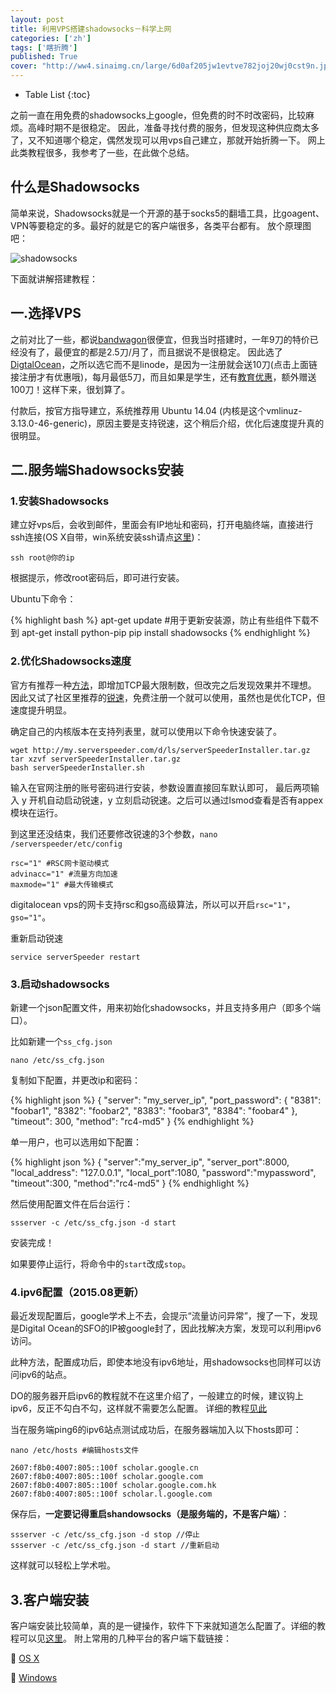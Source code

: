 ```yaml
---
layout: post
title: 利用VPS搭建shadowsocks－科学上网
categories: ['zh']
tags: ['瞎折腾']
published: True
cover: "http://ww4.sinaimg.cn/large/6d0af205jw1evtve782joj20wj0cst9n.jpg"
---
```


* Table List
{:toc}

之前一直在用免费的shadowsocks上google，但免费的时不时改密码，比较麻烦。高峰时期不是很稳定。
因此，准备寻找付费的服务，但发现这种供应商太多了，又不知道哪个稳定，偶然发现可以用vps自己建立，那就开始折腾一下。
网上此类教程很多，我参考了一些，在此做个总结。



## 什么是Shadowsocks

简单来说，Shadowsocks就是一个开源的基于socks5的翻墙工具，比goagent、VPN等要稳定的多。最好的就是它的客户端很多，各类平台都有。
放个原理图吧：

![shadowsocks](http://ww1.sinaimg.cn/large/6d0af205jw1euooae1smrj20j808x3zl.jpg)

下面就讲解搭建教程：

## 一.选择VPS

之前对比了一些，都说[bandwagon](https://bandwagonhost.com/)很便宜，但我当时搭建时，一年9刀的特价已经没有了，最便宜的都是2.5刀/月了，而且据说不是很稳定。
因此选了 [DigtalOcean](https://www.digitalocean.com/?refcode=a3a117e9a9fe)，之所以选它而不是linode，是因为一注册就会送10刀(点击上面链接注册才有优惠哦)，每月最低5刀，而且如果是学生，还有[教育优惠](https://education.github.com/pack)，额外赠送100刀！这样下来，很划算了。

付款后，按官方指导建立，系统推荐用 Ubuntu 14.04 (内核是这个vmlinuz-3.13.0-46-generic)，原因主要是支持锐速，这个稍后介绍，优化后速度提升真的很明显。

## 二.服务端Shadowsocks安装

### 1.安装Shadowsocks

建立好vps后，会收到邮件，里面会有IP地址和密码，打开电脑终端，直接进行ssh连接(OS X自带，win系统安装ssh请点[这里](http://www.vpser.net/other/putty-ssh-linux-vps.html))：

```
ssh root@你的ip
```

根据提示，修改root密码后，即可进行安装。

Ubuntu下命令：

{% highlight bash %}
apt-get update #用于更新安装源，防止有些组件下载不到
apt-get install python-pip
pip install shadowsocks
{% endhighlight %}

### 2.优化Shadowsocks速度

官方有推荐一种[方法](http://shadowsocks.org/en/config/advanced.html)，即增加TCP最大限制数，但改完之后发现效果并不理想。
因此又试了社区里推荐的[锐速](http://www.serverspeeder.com/)，免费注册一个就可以使用，虽然也是优化TCP，但速度提升明显。

确定自己的内核版本在支持列表里，就可以使用以下命令快速安装了。

```
wget http://my.serverspeeder.com/d/ls/serverSpeederInstaller.tar.gz
tar xzvf serverSpeederInstaller.tar.gz
bash serverSpeederInstaller.sh
```

输入在官网注册的账号密码进行安装，参数设置直接回车默认即可，
最后两项输入 y 开机自动启动锐速，y 立刻启动锐速。之后可以通过lsmod查看是否有appex模块在运行。

到这里还没结束，我们还要修改锐速的3个参数，`nano /serverspeeder/etc/config`

```
rsc="1" #RSC网卡驱动模式  
advinacc="1" #流量方向加速  
maxmode="1" #最大传输模式
```

digitalocean vps的网卡支持rsc和gso高级算法，所以可以开启`rsc="1"`，`gso="1"`。

重新启动锐速

```
service serverSpeeder restart
```

### 3.启动shadowsocks

新建一个json配置文件，用来初始化shadowsocks，并且支持多用户（即多个端口）。

比如新建一个`ss_cfg.json`

```
nano /etc/ss_cfg.json
```

复制如下配置，并更改ip和密码：

{% highlight json %}
{
    "server": "my_server_ip",
    "port_password": {
        "8381": "foobar1",
        "8382": "foobar2",
        "8383": "foobar3",
        "8384": "foobar4"
    },
    "timeout": 300,
    "method": "rc4-md5"
}
{% endhighlight %}

单一用户，也可以选用如下配置：

{% highlight json %}
{
    "server":"my_server_ip",
    "server_port":8000,
    "local_address": "127.0.0.1",
    "local_port":1080,
    "password":"mypassword",
    "timeout":300,
    "method":"rc4-md5"
}
{% endhighlight %}

然后使用配置文件在后台运行：

```
ssserver -c /etc/ss_cfg.json -d start
```

安装完成！

如果要停止运行，将命令中的`start`改成`stop`。

### 4.ipv6配置（2015.08更新）
最近发现配置后，google学术上不去，会提示“流量访问异常”，搜了一下，发现是Digital Ocean的SFO的IP被google封了，因此找解决方案，发现可以利用ipv6访问。

此种方法，配置成功后，即使本地没有ipv6地址，用shadowsocks也同样可以访问ipv6的站点。

DO的服务器开启ipv6的教程就不在这里介绍了，一般建立的时候，建议钩上ipv6，反正不勾白不勾，这样就不需要怎么配置。
详细的教程[见此](https://www.digitalocean.com/community/tutorials/how-to-enable-ipv6-for-digitalocean-droplets)

当在服务端ping6的ipv6站点测试成功后，在服务器端加入以下hosts即可：

```
nano /etc/hosts #编辑hosts文件
```

```
2607:f8b0:4007:805::100f scholar.google.cn
2607:f8b0:4007:805::100f scholar.google.com
2607:f8b0:4007:805::100f scholar.google.com.hk
2607:f8b0:4007:805::100f scholar.l.google.com
```

保存后，**一定要记得重启shandowsocks（是服务端的，不是客户端）**：

```
ssserver -c /etc/ss_cfg.json -d stop //停止
ssserver -c /etc/ss_cfg.json -d start //重新启动
```

这样就可以轻松上学术啦。

## 3.客户端安装

客户端安装比较简单，真的是一键操作，软件下下来就知道怎么配置了。详细的教程可以见[这里](http://www.ishadowsocks.com/)。
附上常用的几种平台的客户端下载链接：

<span class="iconfont">&#xe926;</span> [OS X](http://sourceforge.net/projects/shadowsocksgui/files/dist/ShadowsocksX-2.6.3.dmg)  

<span class="iconfont">&#xe928;</span> [Windows](http://sourceforge.net/projects/shadowsocksgui/files/dist/Shadowsocks-win-dotnet4.0-2.3.1.zip)

